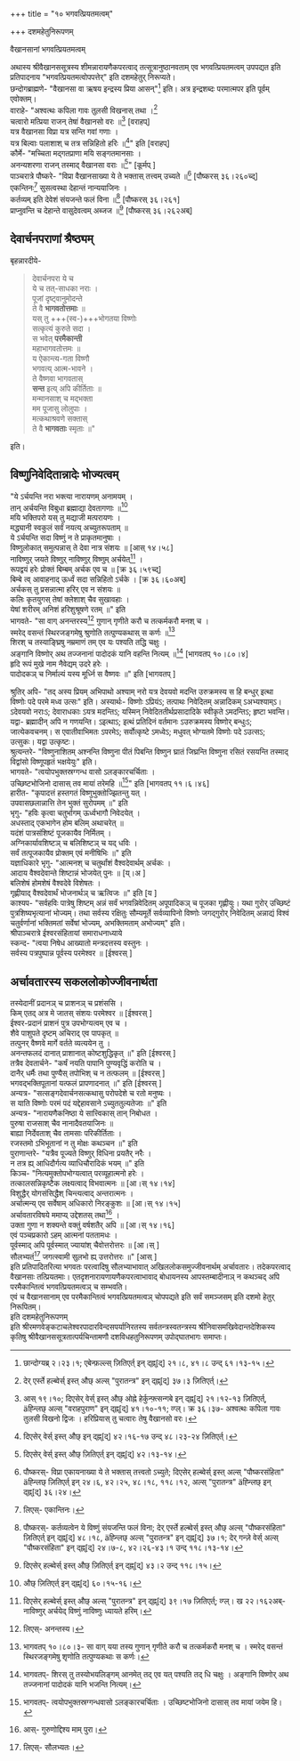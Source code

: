 +++
title = "१० भगवत्प्रियतमत्वम्"

+++
दशमहेतुनिरूपणम्
    
वैखानसानां भगवत्प्रियतमत्वम्
    
अथास्य श्रीवैखानससूत्रस्य शीमन्नारायणैकपरत्वाद् तत्सूत्रानुष्ठानवताम् एव भगवत्प्रियतमत्वम् उपपद्यत इति प्रतिपादनाय "भगवत्प्रियतमत्वोपपत्तेर्" इति दशमहेतुर् निरूप्यते।  
छन्दोगब्राह्मणे- "वैखानसा वा ऋषय इन्द्रस्य प्रिया आसन्"[^८५१] इति। अत्र इन्द्रशब्दः परमात्मपर इति पूर्वम् एवोक्तम्।  
वाराहे- "अश्वत्थः कपिला गावः तुलसी विखनास् तथा ।[^८५२]  
चत्वारो मत्प्रिया राजन् तेषां वैखानसो वरः ॥[^८५३] [वराहप्]  
यत्र वैखानसा विप्रा यत्र सन्ति गवां गणाः ।  
यत्र बिल्वाः पलाशाश् च तत्र सन्निहितो हरिः ॥[^८५४]" इति [वराहप्]  
कौर्मे- "मच्चिता मद्गतप्राणा मयि सङ्गतमानसाः ।  
अनन्यशरणा राजन् तस्माद् वैखानसा वराः ॥[^८५५]" [कूर्मप् ]  
पाञ्चरात्रे पौष्करे- "विप्रा वैखानसाख्या ये ते भक्तास् तत्त्वम् उच्यते ॥[^८५६] [पौष्करस् ३६।२६०च्द्]  
एकन्तिनः[^८५७] सुसत्वस्था देहान्तं नान्ययाजिनः ।  
कर्तव्यम् इति देवेशं संयजन्ते फलं विना ॥[^८५८] [पौष्करस् ३६।२६१]  
प्राप्नुवन्ति च देहान्ते वासुदेवत्वम् अब्जज ॥[^८५९] [पौष्करस् ३६।२६२अब्]  
    
## देवार्चनपराणां श्रैष्ठ्यम्
    
बृहन्नारदीये- 

> देवार्चनपरा ये च  
ये च तत्-साधका नराः ।  
पूजां दृष्ट्वानुमोदन्ते  
ते वै **भागवतोत्तमाः** ॥   
यस् तु +++(स्व-)+++भोगतया विष्णोः  
सत्कृत्यं कुरुते सदा ।  
स भवेत् **परमैकान्ती**  
महाभागवतोत्तमः ॥   
य ऐकान्त्य-गता विष्णौ  
भगवत्य् आत्म-भावने ।  
ते वैष्णवा भागवतास्  
**सन्त** इत्य् अपि कीर्तिताः ॥   
मन्मानसाश् च मद्भक्ता  
मम पूजासु लोलुपाः ।  
मत्कथाश्रवणे सक्तास्  
ते वै **भागवताः** स्मृताः ॥"

इति।


[^८५१]: छान्दोग्यब्र् २।२३।१; एबेन्फ़ल्ल्स् ज़ितिएर्त् इन् द्ह्न्[द्] २१।८, ४१।८ उन्द् ६१।१३-१५।  
[^८५२]: देर् एर्स्ते हल्ब्वेर्स् इस्त् औछ् अल्स् "पुरातन्त्र" इन् द्ह्न्[द्] ३७।३ ज़ितिएर्त्।  
[^८५३]: आस् १९।१०; दिएसेर् वेर्स् इस्त् औछ् ओह्ने हेर्कुन्फ़्त्सन्गबे इन् द्ह्न्[द्] २१।१२-१३ ज़ितिएर्त्, äह्न्लिछ् अल्स् "वराहपुराण" इन् द्ह्न्[द्] ४१।१०-११; व्ग्ल्। क्र ३६।३७- अश्वत्थः कपिला गावः तुलसी विखनो द्विजः । हरिप्रियास् तु चत्वारः तेषु वैखानसो वरः।  
[^८५४]: दिएसेर् वेर्स् इस्त् औछ् इन् द्ह्न्[द्] ४२।१६-१७ उन्द् ४८।२३-२४ ज़ितिएर्त्।  
[^८५५]: दिएसेर् वेर्स् इस्त् औछ् ज़ितिएर्त् इन् द्ह्न्[द्] ४२।१३-१४।  
[^८५६]: पौष्करस्- विप्रा एकायनाख्या ये ते भक्तास् तत्त्वतो ऽच्युते; दिएसेर् हल्ब्वेर्स् इस्त् अल्स् "पौष्करसंहिता" äह्न्लिछ् ज़ितिएर्त् इन् २४।६, ४२।२५, ४८।१८, ११८।१२, अल्स् "पुरातन्त्र" äह्न्लिछ् इन् द्ह्न्[द्] ३६।२४।  
[^८५७]: लिएस्- एकान्तिनः।  
[^८५८]: पौष्करस्- कर्तव्यत्वेन ये विष्णुं संयजन्ति फलं विना; देर् एर्स्ते हल्ब्वेर्स् इस्त् औछ् अल्स् "पौष्करसंहिता" ज़ितिएर्त् इन् द्ह्न्[द्] ४८।१८, äह्न्लिछ् अल्स् "पुरातन्त्र" इन् द्ह्न्[द्] ३७।१; देर् गन्ज़े वेर्स् अल्स् "पौष्करसंहिता" इन् द्ह्न्[द्] २४।७-८, ४२।२६-४३।१ उन्द् ११८।१३-१४।  
[^८५९]: दिएसेर् हल्ब्वेर्स् इस्त् औछ् ज़ितिएर्त् इन् द्ह्न्[द्] ४३।२ उन्द् ११८।१५।   


## विष्णुनिवेदितान्नादेः भोज्यत्वम्
    

"ये ऽर्चयन्ति नरा भक्त्या नारायणम् अनामयम् ।  
तान् अर्चयन्ति विबुधा ब्रह्माद्या देवतागणाः ॥[^८६०]  
मयि भक्तिपरो यस् तु मद्याजी मत्परायणः ।  
मद्ध्यानी स्वकुलं सर्वं नयत्य् अच्युतरूपताम् ॥  
ये ऽर्चयन्ति सदा विष्णुं न ते प्राकृतमानुषाः ।  
विष्णुलोकात् समुत्पन्नास् ते देवा नात्र संशयः ॥ [आस् १४।५८]  
नाविष्णुर् जयते विष्णुर् नाविष्णुर् विष्णुम् अर्चयेत्[^८६१] ।  
रूपद्वयं हरेः प्रोक्तं बिम्बम् अर्चक एव च ॥ [क्र ३६।५९च्द्]  
बिम्बे त्व् आवाहनाद् ऊर्ध्वं सदा सन्निहितो ऽर्चके । [क्र ३६।६०अब्]  
अर्चकस् तु प्रसन्नात्मा हरिर् एव न संशयः ॥  
कलिः कृतयुगस् तेषां क्लेशाश् चैव सुखावहाः ।  
येषां शरीरम् अनिशं हरिशुश्रूषणे रतम् ॥" इति  
भागवते- "सा वाग् अनन्तरस्य[^८६२] गुणान् गृणीते करौ च तत्कर्मकरौ मनश् च ।  
स्मरेद् वसन्तं स्थिरजङ्गमेषु श्रुणोति तत्पुण्यकथास् स कर्णः ॥[^८६३]  
शिरश् च तस्याङ्घ्रिषु नम्रमाणं तम् एव यः पश्यति तद्धि चक्षुः ।  
अङ्गानि विष्णोर् अथ तज्जनानां पादोदकं यानि वहन्ति नित्यम् ॥[^८६४] [भागवतप् १०।८०।४]  
हृदि रूपं मुखे नाम नैवेद्यम् उदरे हरेः ।  
पादोदकञ् च निर्माल्यं यस्य मूर्ध्नि स वैष्णवः ॥" इति [भागवतप् ]  
    

[^८६०]: औछ् ज़ितिएर्त् इन् द्ह्न्[द्] ६०।१५-१६।  
[^८६१]: दिएसेर् हल्ब्वेर्स् इस्त् औछ् अल्स् "पुरातन्त्र" इन् द्ह्न्[द्] ३९।१७ ज़ितिएर्त्; व्ग्ल्। ख २२।१६२अब्- नाविष्णुर् अर्चयेद् विष्णुं नाविष्णुः ध्यायते हरिम्।  
[^८६२]: लिएस्- अनन्तस्य।  
[^८६३]: भागवतप् १०।८०।३- सा वाग् यया तस्य गुणान् गृणीते करौ च तत्कर्मकरौ मनश् च । स्मरेद् वसन्तं स्थिरजङ्गमेषु शृणोति तत्पुण्यकथाः स कर्णः।  
[^८६४]: भागवतप्- शिरस् तु तस्योभयलिङ्गम् आनमेत् तद् एव यत् पश्यति तद् धि चक्षुः । अङ्गानि विष्णोर् अथ तज्जनानां पादोदकं यानि भजन्ति नित्यम्।   


श्रुतिर् अपि- "तद् अस्य प्रियम् अभिपाथो अश्याम् नरो यत्र देवयवो मदन्ति उरुक्रमस्य स हि बन्धुर् इत्था विष्णोः पदे परमे मध्व उत्सः" इति। अस्यार्थः- विष्णोः ऽप्रियंऽ; तत्पाथः निवेदितम् अन्नादिकम् ऽअभ्यश्याम्ऽ। ऽदेवयवो नराःऽ; देवाराधकाः ऽयत्र मदन्तिऽ; यस्मिन् निवेदिततीर्थप्रसादादिके स्वीकृते ऽमदन्तिऽ; हृष्टा भवन्ति। यद्वा- ब्रह्मादीन् अपि न गणयन्ति। ऽइत्थाऽ; इत्थं प्रतिदिनं वर्तमानः ऽउरुक्रमस्य विष्णोर् बन्धुःऽ; जात्येकवचनम्। स एवातीवाभिमतः ऽपरमेऽ; सर्वोत्कृष्टे ऽमध्वेऽ; मधुवत् भोग्यतमे विष्णोः पदे ऽउत्सऽ; उत्सुकः। यद्वा उत्कृष्टः।  
श्रुत्यन्तरे- "विष्णुनाशितम् अश्नन्ति विष्णुना पीतं पिबन्ति विष्णुन घ्रातं जिघ्रन्ति विष्णुना रसितं रसयन्ति तस्माद् विद्वांसो विष्णूपहृतं भक्षयेयुः" इति।  
भागवते- "त्वयोपभुक्तस्रग्गन्ध वासो ऽलङ्कारचर्चिताः ।  
उच्छिष्टभोजिनो दासास् तव मायां तरेमहि ॥[^८६५]" इति [भागवतप् ११।६।४६]  
हारीत- "कृपादत्तं हस्तगतं विष्णुभुक्तोज्झितन्तु यत् ।  
उपवासछलान्नात्ति तेन भुक्तं सुरोपमम् ॥" इति  
भृगु- "हविः कृत्वा चतुर्भागम् ऊर्ध्वभागौ निवेदयेत् ।  
अधस्ताद् एकभागेन होम बलिम् अथाचरेत् ॥  
यदंशं पात्रसंशिष्टं पूजकायैव निर्मितम् ।  
अग्निकार्यावशिष्टञ् च बलिशिष्टञ् च यद् धविः ।  
सर्वं तत्पूजकायैव प्रोक्तम् एवं मनीषिभिः ॥" इति  
यज्ञाधिकारे भृगु- "आत्मनश् च चतुर्थांशं वैश्वदेवार्थम् अर्चकः ।  
आदाय वैश्वदेवान्ते शिष्टान्नं भोजयेत् पुनः ॥ [य्।अ ]  
बलिशेषं होमशेषं वैश्वदेवे विशेषतः ।  
गृह्णीयाद् वैश्वदेवार्थं भोजनार्थञ् च ऋत्विजः ॥" इति [य ]  
काश्यप- "सर्वहविः पात्रेषु शिष्टम् अन्नं सर्वं भगवन्निवेदितम् अपूपादिकञ् च पूजका गृह्णीयुः। यथा गुरोर् उच्छिष्टं पुत्रशिष्यभृत्यानां भोज्यम्। तथा सर्वस्य रक्षितुः सौम्यमूर्ते सर्वव्यापिनो विष्णोः जगद्गुरोर् निवेदितम् अन्नाद्यं विश्वं चतुर्वर्णानां भक्तिमतां सर्वेषां भोज्यम्, अभक्तिमताम् अभोज्यम्" इति।  
श्रीपाञ्चरात्रे ईश्वरसंहितायां समाराधनाध्याये  
स्कन्द- "त्वया निषेध आख्यातो मन्त्रदत्तस्य वस्तुनः ।  
सर्वस्य पत्रपुष्पान्न पूर्वस्य परमेश्वर ॥ [ईश्वरस् ]  
    

[^८६५]: भागवतप्- त्वयोपभुक्तस्रग्गन्धवासो ऽलङ्कारचर्चिताः । उच्छिष्टभोजिनो दासास् तव मायां जयेम हि।   


## अर्चावतारस्य सकललोकोज्जीवनार्थता
    
तस्येदानीं प्रदानञ् च प्राशनञ् च प्रशंससि ।  
किम् एतद् अत्र मे जातस् संशयः परमेश्वर ॥ [ईश्वरस् ]  
ईश्वर-प्रदानं प्राशनं पुत्र उपभोग्यत्वम् एव च ।  
शैवे पाशुपते दृष्टम् अचिराद् एव पापकृत् ॥  
तत्पुनर् वैष्णवे मार्गे वर्तते व्यत्ययेन तु ।  
अनन्तफलदं दानात् प्राशानात् कोष्टशुद्धिकृत् ॥" इति [ईश्वरस् ]  
तत्रैव देवतार्चने- "कर्षं नयति पापानि पुण्यवृद्धिं करोति च ।  
दानैर् धर्मैः तथा पुण्यैस् तपोभिश् च न तत्फलम् ॥ [ईश्वरस् ]  
भगवद्भक्तिपूतानां यत्फलं प्रापणादनात् ॥" इति [ईश्वरस् ]  
अन्यत्र- "सत्सङ्गदेवार्चनसत्कथासु परोपदेशे च रतो मनुष्यः ।  
स याति विष्णोः परमं पदं यद्देहावसाने ऽच्युततुल्यतेजाः ॥" इति  
अन्यत्र- "नारायणैकनिष्ठा ये सात्त्विकास् तान् निबोधत ।  
पुरुषा राजसाश् चैव नानादैवतयाजिनः ॥  
बाह्या निर्देवताश् चैव तामसाः परिकीर्तिताः ।  
रजस्तमो ऽभिभूतानां न तु मोक्षः कथञ्चन ॥" इति  
पुराणान्तरे- "यत्रैव पूज्यते विष्णुर् विधिना प्रयतैर् नरैः ।  
न तत्र ह्य् आधिदौर्गत्य व्याधिचौरादिकं भयम् ॥" इति  
किञ्च- "नित्यमुक्तोपभोग्यत्वात् परव्यूहात्मनो हरेः ।  
तत्कालसन्निकृष्टैक लक्ष्यत्वाद् विभवात्मनः ॥ [आ।स् १४।१४]  
विशुद्धैर् योगसंसिद्धैश् चिन्त्यत्वाद् अन्तरात्मनः ।  
अर्चात्मन्य् एव सर्वेषाम् अधिकारो निरङ्कुशः ॥ [आ।स् १४।१५]  
अर्चावतारविषये ममाप्य् उद्देशतस् तथा[^८६६] ।  
उक्ता गुणा न शक्यन्ते वक्तुं वर्षशतैर् अपि ॥ [आ।स् १४।१६]  
एवं पञ्चप्रकारो ऽहम् आत्मनां पततामधः ।  
पूर्वस्माद् अपि पूर्वस्मात् ज्यायांश् चैवोत्तरोत्तरः ॥ [आ।स् ]  
सौलभ्यतं[^८६७] जगत्स्वामी सुलभो ह्य् उत्तरोत्तरः ॥" [आस् ]  
इति प्रतिपादितरित्या भगवतः परत्वादिषु सौलभ्याभावात् अखिललोकसमुज्जीवनार्थम् अर्चावतारः। तदेकपरत्वाद् वैखानसाः तत्प्रियतमाः। एतदृशनारायणायणैकपरत्वाभावाद् बोधायनस्य आपस्तम्बादीनाञ् न कथञ्चद् अपि परमैकान्तित्वं भगवत्प्रियतमत्वञ् च सम्भवति।  
एवं च वैखानसानाम् एव परमैकान्तित्वं भगवत्प्रियतमत्वञ् चोपपद्यते इति सर्वं समञ्जसम् इति दशमो हेतुर् निरूपितम्।  
इति दशमहेतुनिरूपणम्  
इति श्रीरमणवेङ्कटाचलेश्वरपादारविन्दसपर्यानिरतस्य सर्वतन्त्रस्वतन्त्रस्य श्रीनिवासमखिवेदान्तदेशिकस्य कृतिषु श्रीवैखानससूत्रतात्पर्यचिन्तामणौ दशविधहतुनिरूपणम् उपोद्घातभागः समाप्तः।  
    

[^८६६]: आस्- गुरुणोद्दिश्य माम् पुरा।  
[^८६७]: लिएस्- सौलभ्यतः।  

